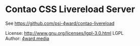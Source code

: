 Contao CSS Livereload Server
========================

See https://github.com/psi-4ward/contao-livereload

License: http://www.gnu.org/licenses/lgpl-3.0.html LGPL <br>
Author: [4ward.media](http://www.4wardmedia.de)
